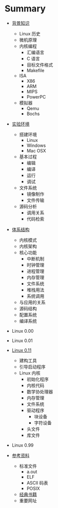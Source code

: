 # Summary

* [背景知识](background/README.md)

    * Linux 历史
    * 微机原理
    * 内核编程
        - 汇编语言
        - C 语言
        - 目标文件格式
        - Makefile
    * ISA
        - X86
        - ARM
        - MIPS
        - PowerPC
    * 模拟器
        - Qemu
        - Bochs

* [实验环境](lab/README.md)

    * 搭建环境
        - Linux
        - Windows
        - Mac OSX
    * 基本过程
        - 编辑
        - 编译
        - 运行
        - 调试
    * 文件系统
        - 镜像制作
        - 文件传输
    * 源码分析
        - 调用关系
        - 代码检索

* [体系结构](kernel/README.md)

    * 内核模式
    * 内核架构
    * 核心功能
        - 中断机制
        - 时钟管理
        - 进程管理
        - 内存管理
        - 文件系统
        - 堆栈用法
        - 系统调用
    * 与应用的关系
    * 源码结构
    * 配置系统
    * 编译系统

* Linux 0.00

* Linux 0.01

* [Linux 0.11](0.11/README.md)

    * 建构工具
    * 引导启动程序
    * Linux 内核
        - 初始化程序
        - 内核代码
        - 数学协处理器
        - 内存管理
        - 文件系统
        - 驱动程序
            - 块设备
            - 字符设备
        - 头文件
        - 库文件

* Linux 0.99

* [参考资料](refs/README.md)

    * 标准文件
        - a.out
        - ELF
        - ASCII 码表
        - POSIX
    * [经典书籍](refs/books.md)
    * 重要网址
